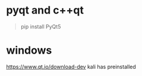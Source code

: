 # pyqt and c++qt
> pip install PyQt5

# windows
https://www.qt.io/download-dev
kali has preinstalled
